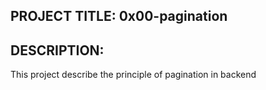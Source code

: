 ## PROJECT TITLE: 0x00-pagination

## DESCRIPTION:
This project describe the principle of pagination in backend